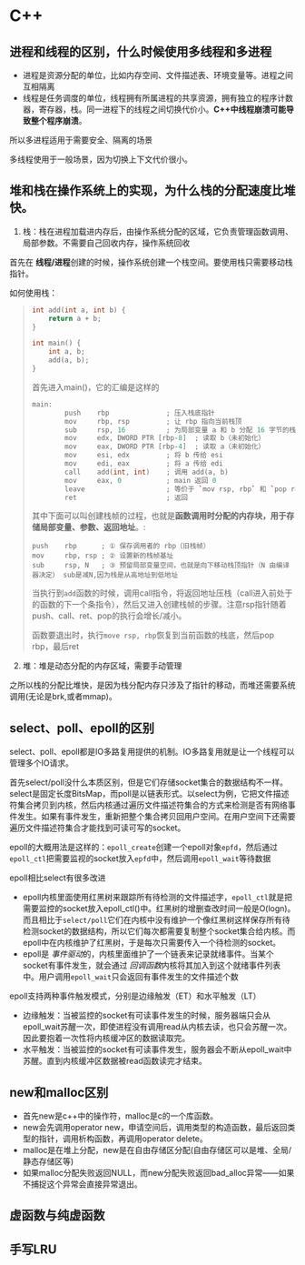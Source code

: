 # C++

## 进程和线程的区别，什么时候使用多线程和多进程

+ 进程是资源分配的单位，比如内存空间、文件描述表、环境变量等。进程之间互相隔离
+ 线程是任务调度的单位，线程拥有所属进程的共享资源，拥有独立的程序计数器，寄存器，栈。同一进程下的线程之间切换代价小。**C++中线程崩溃可能导致整个程序崩溃**。

所以多进程适用于需要安全、隔离的场景

多线程使用于一般场景，因为切换上下文代价很小。



## 堆和栈在操作系统上的实现，为什么栈的分配速度比堆快。

1. 栈：栈在进程加载进内存后，由操作系统分配的区域，它负责管理函数调用、局部参数。不需要自己回收内存，操作系统回收

首先在 **线程/进程**创建的时候，操作系统创建一个栈空间。要使用栈只需要移动栈指针。

如何使用栈：

> ```c++
> int add(int a, int b) {
>     return a + b;
> }
> 
> int main() {
>     int a, b;
>     add(a, b);
> }
> ```
>
> 首先进入main()，它的汇编是这样的
>
> ```c++
> main:
>         push    rbp              ; 压入栈底指针
>         mov     rbp, rsp         ; 让 rbp 指向当前栈顶
>         sub     rsp, 16          ; 为局部变量 a 和 b 分配 16 字节的栈空间；
>         mov     edx, DWORD PTR [rbp-8]  ; 读取 b（未初始化）
>         mov     eax, DWORD PTR [rbp-4]  ; 读取 a（未初始化）
>         mov     esi, edx         ; 将 b 传给 esi
>         mov     edi, eax         ; 将 a 传给 edi
>         call    add(int, int)    ; 调用 add(a, b)
>         mov     eax, 0           ; main 返回 0
>         leave                    ; 等价于 `mov rsp, rbp` 和 `pop rbp`
>         ret                      ; 返回
> ```
>
> 其中下面可以叫创建栈帧的过程，也就是**函数调用时分配的内存块，用于存储局部变量、参数、返回地址**。:
>
> ```
> push    rbp      ; ① 保存调用者的 rbp（旧栈帧）
> mov     rbp, rsp ; ② 设置新的栈帧基址
> sub     rsp, N   ; ③ 预留局部变量空间，也就是向下移动栈顶指针（N 由编译器决定） sub是减N,因为栈是从高地址到低地址
> ```
>
> 当执行到`add`函数的时候，调用call指令，将返回地址压栈（call进入前处于的函数的下一个条指令），然后又进入创建栈帧的步骤。注意rsp指针随着push、call、ret、pop的执行会增长/减小。
>
> 函数要退出时，执行`move rsp, rbp`恢复到当前函数的栈底，然后pop rbp，最后ret

2. 堆：堆是动态分配的内存区域，需要手动管理

之所以栈的分配比堆快，是因为栈分配内存只涉及了指针的移动，而堆还需要系统调用(无论是brk,或者mmap)。

## select、poll、epoll的区别

select、poll、epoll都是IO多路复用提供的机制。IO多路复用就是让一个线程可以管理多个IO请求。

首先select/poll没什么本质区别，但是它们存储socket集合的数据结构不一样。select是固定长度BitsMap，而poll是以链表形式。以select为例，它把文件描述符集合拷贝到内核，然后内核通过遍历文件描述符集合的方式来检测是否有网络事件发生。如果有事件发生，重新把整个集合拷贝回用户空间。在用户空间下还需要遍历文件描述符集合才能找到可读可写的socket。

epoll的大概用法是这样的：`epoll_create`创建一个epoll对象`epfd`，然后通过`epoll_ctl`把需要监视的socket放入`epfd`中，然后调用`epoll_wait`等待数据

epoll相比select有很多改进

+ epoll内核里面使用红黑树来跟踪所有待检测的文件描述字，`epoll_ctl`就是把需要监控的socket放入epoll_ctl()中。红黑树的增删查改时间一般是O(logn)。而且相比于`select/poll`它们在内核中没有维护一个像红黑树这样保存所有待检测socket的数据结构，所以它们每次都需要复制整个socket集合给内核。而epoll中在内核维护了红黑树，于是每次只需要传入一个待检测的socket。
+ epoll是 *事件驱动*的，内核里面维护了一个链表来记录就绪事件。当某个socket有事件发生，就会通过 *回调函数*内核将其加入到这个就绪事件列表中。用户调用`epoll_wait`只会返回有事件发生的文件描述个数



epoll支持两种事件触发模式，分别是边缘触发（ET）和水平触发（LT）

+ 边缘触发：当被监控的socket有可读事件发生的时候，服务器端只会从epoll_wait苏醒一次，即使进程没有调用read从内核去读，也只会苏醒一次。因此要抱着一次性将内核缓冲区的数据读取完。
+ 水平触发：当被监控的socket有可读事件发生，服务器会不断从epoll_wait中苏醒。直到内核缓冲区数据被read函数读完才结束。

## new和malloc区别

+ 首先new是c++中的操作符，malloc是c的一个库函数。
+ new会先调用operator new，申请空间后，调用类型的构造函数，最后返回类型的指针，调用析构函数，再调用operator delete。
+ malloc是在堆上分配，new是在自由存储区分配(自由存储区可以是堆、全局/静态存储区等)
+ 如果malloc分配失败返回NULL，而new分配失败返回bad_alloc异常——如果不捕捉这个异常会直接异常退出。

## 虚函数与纯虚函数

## 手写LRU

